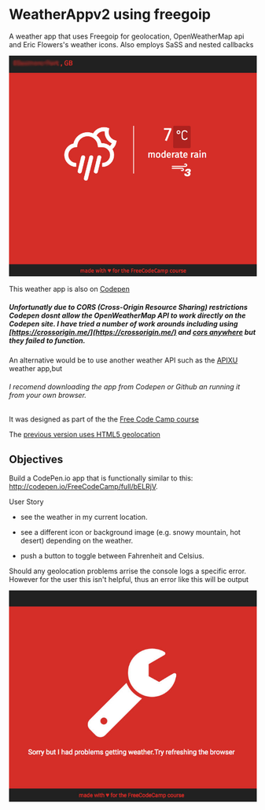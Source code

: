 # WeatherAppv2  using freegoip
A weather app that uses Freegoip for geolocation, OpenWeatherMap api and Eric Flowers's weather icons. Also employs SaSS and nested callbacks


<a href="https://appijumbo.github.io/WeatherAppV2/"><img src="./extras/weather.jpg" width="600"></a>

This weather app is also on [Codepen]()

##### Unfortunatly due to CORS (Cross-Origin Resource Sharing) restrictions Codepen dosnt allow the OpenWeatherMap API to work directly on the Codepen site. I have tried a number of work arounds including using [https://crossorigin.me/](https://crossorigin.me/) and [cors anywhere](https://cors-anywhere.herokuapp.com/) but they failed to function.

An alternative would be to use another weather API such as the [APIXU](https://www.apixu.com/api.aspx) weather app,but
###### I recomend downloading the app from Codepen or Github an running it from your own browser. 

It was designed as part of the the [Free Code Camp course](https://www.freecodecamp.com/challenges/show-the-local-weather)

The [previous version uses HTML5 geolocation](https://github.com/appijumbo/weatherAppv1)

## Objectives

Build a CodePen.io app that is functionally similar to this: http://codepen.io/FreeCodeCamp/full/bELRjV.


User Story

  * see the weather in my current location.

  * see a different icon or background image (e.g. snowy mountain, hot desert) depending on the weather.

  * push a button to toggle between Fahrenheit and Celsius.


Should any geolocation problems arrise the console logs a specific error. However for the user this isn't helpful, thus an error like this will be output

<img src="./extras/geoError.jpg" width="600">


